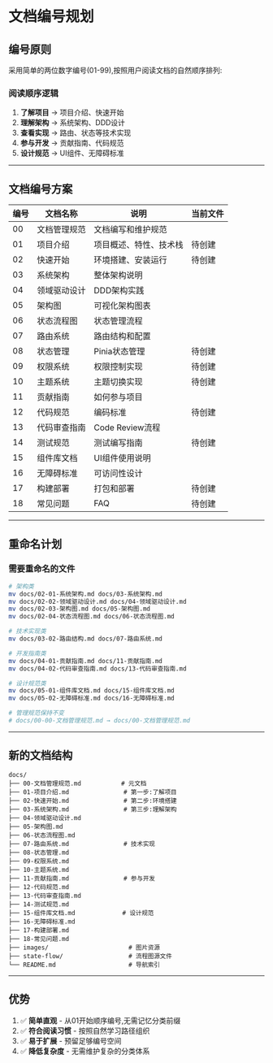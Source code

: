 # 文档编号规划

## 编号原则

采用简单的两位数字编号(01-99),按照用户阅读文档的自然顺序排列:

### 阅读顺序逻辑
1. **了解项目** → 项目介绍、快速开始
2. **理解架构** → 系统架构、DDD设计
3. **查看实现** → 路由、状态等技术实现
4. **参与开发** → 贡献指南、代码规范
5. **设计规范** → UI组件、无障碍标准

---

## 文档编号方案

| 编号 | 文档名称 | 说明 | 当前文件 |
|------|---------|------|---------|
| 00 | 文档管理规范 | 文档编写和维护规范 |
| 01 | 项目介绍 | 项目概述、特性、技术栈 | 待创建 |
| 02 | 快速开始 | 环境搭建、安装运行 | 待创建 |
| 03 | 系统架构 | 整体架构说明 |
| 04 | 领域驱动设计 | DDD架构实践 |
| 05 | 架构图 | 可视化架构图表 |
| 06 | 状态流程图 | 状态管理流程 |
| 07 | 路由系统 | 路由结构和配置 |
| 08 | 状态管理 | Pinia状态管理 | 待创建 |
| 09 | 权限系统 | 权限控制实现 | 待创建 |
| 10 | 主题系统 | 主题切换实现 | 待创建 |
| 11 | 贡献指南 | 如何参与项目 |  |
| 12 | 代码规范 | 编码标准 | 待创建 |
| 13 | 代码审查指南 | Code Review流程 |  |
| 14 | 测试规范 | 测试编写指南 | 待创建 |
| 15 | 组件库文档 | UI组件使用说明 |
| 16 | 无障碍标准 | 可访问性设计 |
| 17 | 构建部署 | 打包和部署 | 待创建 |
| 18 | 常见问题 | FAQ | 待创建 |

---

## 重命名计划

### 需要重命名的文件

```bash
# 架构类
mv docs/02-01-系统架构.md docs/03-系统架构.md
mv docs/02-02-领域驱动设计.md docs/04-领域驱动设计.md
mv docs/02-03-架构图.md docs/05-架构图.md
mv docs/02-04-状态流程图.md docs/06-状态流程图.md

# 技术实现类
mv docs/03-02-路由结构.md docs/07-路由系统.md

# 开发指南类
mv docs/04-01-贡献指南.md docs/11-贡献指南.md
mv docs/04-02-代码审查指南.md docs/13-代码审查指南.md

# 设计规范类
mv docs/05-01-组件库文档.md docs/15-组件库文档.md
mv docs/05-02-无障碍标准.md docs/16-无障碍标准.md

# 管理规范保持不变
# docs/00-00-文档管理规范.md → docs/00-文档管理规范.md
```

---

## 新的文档结构

```
docs/
├── 00-文档管理规范.md           # 元文档
├── 01-项目介绍.md               # 第一步:了解项目
├── 02-快速开始.md               # 第二步:环境搭建
├── 03-系统架构.md               # 第三步:理解架构
├── 04-领域驱动设计.md
├── 05-架构图.md
├── 06-状态流程图.md
├── 07-路由系统.md               # 技术实现
├── 08-状态管理.md
├── 09-权限系统.md
├── 10-主题系统.md
├── 11-贡献指南.md               # 参与开发
├── 12-代码规范.md
├── 13-代码审查指南.md
├── 14-测试规范.md
├── 15-组件库文档.md             # 设计规范
├── 16-无障碍标准.md
├── 17-构建部署.md
├── 18-常见问题.md
├── images/                      # 图片资源
├── state-flow/                  # 流程图源文件
└── README.md                    # 导航索引
```

---

## 优势

1. ✅ **简单直观** - 从01开始顺序编号,无需记忆分类前缀
2. ✅ **符合阅读习惯** - 按照自然学习路径组织
3. ✅ **易于扩展** - 预留足够编号空间
4. ✅ **降低复杂度** - 无需维护复杂的分类体系
